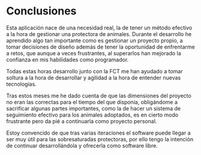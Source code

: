 # Conclusiones

Esta aplicación nace de una necesidad real, la de tener un método efectivo a la hora de gestionar una protectora de animales. Durante el desarrollo he aprendido algo tan importante como es gestionar un proyecto propio, a tomar decisiones de diseño además de tener la oportunidad de enfrentarme a retos, que aunque a veces frustrantes, al superarlos han mejorado la confianza en mis habilidades como programador.

Todas estas horas desarrollo junto con la FCT me han ayudado a tomar soltura a la hora de desarrollar y agilidad a la hora de entender nuevas tecnologías.

Tras estos meses me he dado cuenta de que las dimensiones del proyecto no eran las correctas para el tiempo del que disponía, obligándome a sacrificar algunas partes importantes, como la de hacer un sistema de seguimiento efectivo para los animales adoptados, es en cierto modo frustrante pero da pié a continuarla como proyecto personal.

Estoy convencido de que tras varias iteraciones el software puede llegar a ser muy útil para las sobresaturadas protectoras, por ello tengo la intención de continuar desarrollándola y ofrecerla como software libre.

